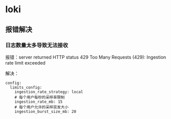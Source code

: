 # loki

## 报错解决

### 日志数量太多导致无法接收

报错：server returned HTTP status 429 Too Many Requests (429): Ingestion rate limit exceeded

解决：

```
config:
  limits_config:
    ingestion_rate_strategy: local
    # 每个用户每秒的采样率限制
    ingestion_rate_mb: 15
    # 每个用户允许的采样突发大小
    ingestion_burst_size_mb: 20
```

